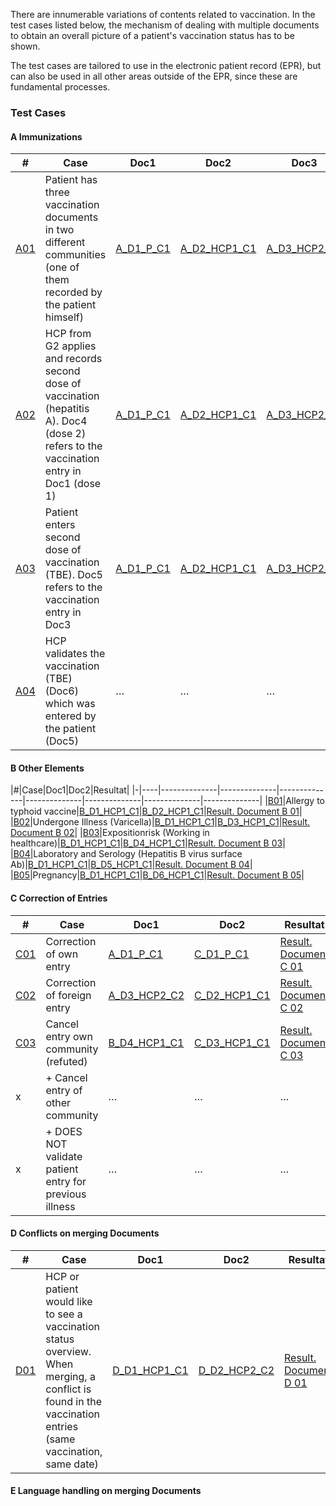There are innumerable variations of contents related to vaccination. In the test cases listed below, the mechanism of dealing with multiple documents to obtain an overall picture of a patient's vaccination status has to be shown.

The test cases are tailored to use in the electronic patient record (EPR), but can also be used in all other areas outside of the EPR, since these are fundamental processes.


### Test Cases 

#### A Immunizations

|#|Case|Doc1          |Doc2          |Doc3          |Doc4          |Doc5          |Doc6          |Resultat      |
|-|----|--------------|--------------|--------------|--------------|--------------|--------------|--------------|
|[A01](TC_A01.html)|Patient has three vaccination documents in two different communities (one of them recorded by the patient himself)|[A_D1_P_C1](Bundle-A-D1-P-C1.html)|[A_D2_HCP1_C1](Bundle-A-D2-HCP1-C1.html)|[A_D3_HCP2_C2](Bundle-A-D3-HCP2-C2.html)|-|-|-|[Result. Document A 01](Bundle-RDA01.html)|
|[A02](TC_A02.html)|HCP from G2 applies and records second dose of vaccination (hepatitis A). Doc4 (dose 2) refers to the vaccination entry in Doc1 (dose 1)|[A_D1_P_C1](Bundle-A-D1-P-C1.html)|[A_D2_HCP1_C1](Bundle-A-D2-HCP1-C1.html)|[A_D3_HCP2_C2](Bundle-A-D3-HCP2-C2.html)|[A_D4_HCP2_C2](Bundle-A-D4-HCP2-C2.html)|-|-|[Result. Document A 02](Bundle-RDA02.html)|
|[A03](TC_A03.html)|Patient enters second dose of vaccination (TBE). Doc5 refers to the vaccination entry in Doc3|[A_D1_P_C1](Bundle-A-D1-P-C1.html)|[A_D2_HCP1_C1](Bundle-A-D2-HCP1-C1.html)|[A_D3_HCP2_C2](Bundle-A-D3-HCP2-C2.html)|[A_D4_HCP2_C2](Bundle-A-D4-HCP2-C2.html) |[A_D5_P_C1](Bundle-A-D5-P-C1.html)|-|[Result. Document A 03](Bundle-RDA03.html)|
|[A04](TC_A04.html)|HCP validates the vaccination (TBE) (Doc6) which was entered by the patient (Doc5)|…|…|…|…|[D5_P_C1](Bundle-A-D5-P-C1.html)|[A_D6_HCP1_C1](Bundle-A-D6-HCP1-C1.html)|[Result. Document A 04](Bundle-RDA04.html)|



#### B Other Elements

|#|Case|Doc1|Doc2|Resultat|
|-|----|--------------|--------------|--------------|--------------|--------------|--------------|--------------|
|[B01](TC_B01.html)|Allergy to typhoid vaccine|[B_D1_HCP1_C1](Bundle-B-D1-HCP1-C1.html)|[B_D2_HCP1_C1](Bundle-B-D2-HCP1-C1.html)|[Result. Document B 01](Bundle-RDB01.html)|
|[B02](TC_B02.html)|Undergone Illness (Varicella)|[B_D1_HCP1_C1](Bundle-B-D1-HCP1-C1.html)|[B_D3_HCP1_C1](Bundle-B-D3-HCP1-C1.html)|[Result. Document B 02](Bundle-RDB02.html)|
|[B03](TC_B03.html)|Expositionrisk (Working in healthcare)|[B_D1_HCP1_C1](Bundle-B-D1-HCP1-C1.html)|[B_D4_HCP1_C1](Bundle-B-D4-HCP1-C1.html)|[Result. Document B 03](Bundle-RDB03.html)|
|[B04](TC_B04.html)|Laboratory and Serology (Hepatitis B virus surface Ab)|[B_D1_HCP1_C1](Bundle-B-D1-HCP1-C1.html)|[B_D5_HCP1_C1](Bundle-B-D5-HCP1-C1.html)|[Result. Document B 04](Bundle-RDB04.html)|
|[B05](TC_B05.html)|Pregnancy|[B_D1_HCP1_C1](Bundle-B-D1-HCP1-C1.html)|[B_D6_HCP1_C1](Bundle-B-D6-HCP1-C1.html)|[Result. Document B 05](Bundle-RDB05.html)|


#### C Correction of Entries

|#|Case|Doc1|Doc2|Resultat|
|-|----|----|---|---|
|[C01](TC_C01.html)|Correction of own entry|[A_D1_P_C1](Bundle-A-D1-P-C1.html)|[C_D1_P_C1](Bundle-C-D1-P-C1.html)|[Result. Document C 01](Bundle-RDC01.html)|
|[C02](TC_C02.html)|Correction of foreign entry|[A_D3_HCP2_C2](Bundle-A-D3-HCP2-C2.html)|[C_D2_HCP1_C1](Bundle-C-D2-HCP1-C1.html)|[Result. Document C 02](Bundle-RDC02.html)|
|[C03](TC_C03.html)|Cancel entry own community (refuted)|[B_D4_HCP1_C1](Bundle-B-D4-HCP1-C1.html)|[C_D3_HCP1_C1](Bundle-C-D3-HCP1-C1.html)|[Result. Document C 03](Bundle-RDC03.html)|
|x|+ Cancel entry of other community|…|…|…|
|x|+ DOES NOT validate patient entry for previous illness|…|…|…|


#### D Conflicts on merging Documents

|#|Case|Doc1|Doc2|Resultat|
|-|----|----|----|---|
|[D01](TC_D01.html)|HCP or patient would like to see a vaccination status overview. When merging, a conflict is found in the vaccination entries (same vaccination, same date)|[D_D1_HCP1_C1](Bundle-D-D1-HCP1-C1.html)|[D_D2_HCP2_C2](Bundle-D-D2-HCP2-C2.html)|[Result. Document D 01](Bundle-RDD01.html)|

#### E Language handling on merging Documents


